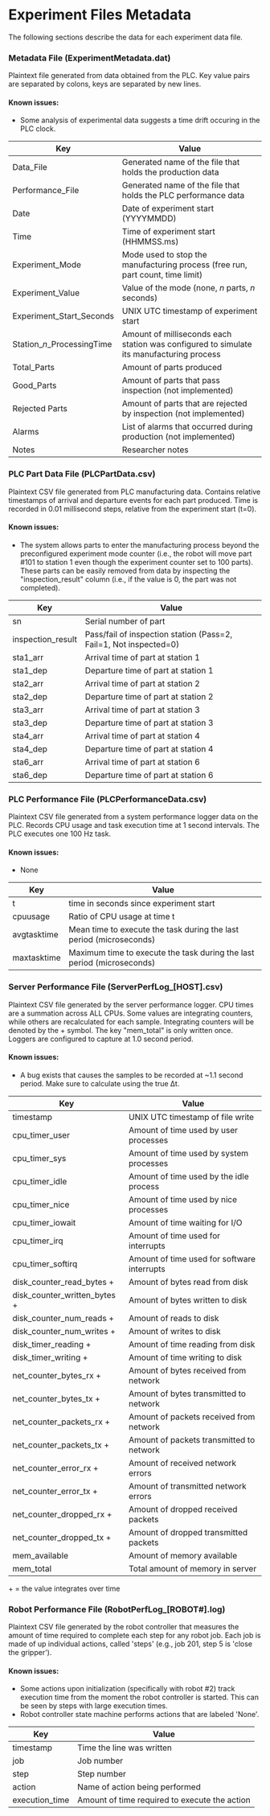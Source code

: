 # Experiment Files Metadata
The following sections describe the data for each experiment data file.

### Metadata File (ExperimentMetadata.dat)
Plaintext file generated from data obtained from the PLC. Key value pairs are separated by colons, keys are separated by new lines.

#### Known issues:
* Some analysis of experimental data suggests a time drift occuring in the PLC clock.

| Key | Value |
| --- | --- |
| Data_File | Generated name of the file that holds the production data |
| Performance_File | Generated name of the file that holds the PLC performance data |
| Date | Date of experiment start (YYYYMMDD) |
| Time | Time of experiment start (HHMMSS.ms) |
| Experiment_Mode | Mode used to stop the manufacturing process (free run, part count, time limit) |
| Experiment_Value | Value of the mode (none, *n* parts, *n* seconds) |
| Experiment_Start_Seconds | UNIX UTC timestamp of experiment start |
| Station_*n*_ProcessingTime | Amount of milliseconds each station was configured to simulate its manufacturing process |
| Total_Parts | Amount of parts produced |
| Good_Parts | Amount of parts that pass inspection (not implemented) |
| Rejected Parts | Amount of parts that are rejected by inspection (not implemented) |
| Alarms | List of alarms that occurred during production (not implemented) |
| Notes | Researcher notes |

### PLC Part Data File (PLCPartData.csv)
Plaintext CSV file generated from PLC manufacturing data. Contains relative timestamps of arrival and departure events for each part produced. Time is recorded in 0.01 millisecond steps, relative from the experiment start (t=0).

#### Known issues:
* The system allows parts to enter the manufacturing process beyond the preconfigured experiment mode counter (i.e., the robot will move part #101 to station 1 even though the experiment counter set to 100 parts). These parts can be easily removed from data by inspecting the "inspection_result" column (i.e., if the value is 0, the part was not completed).

| Key | Value |
| --- | --- |
| sn  | Serial number of part |
| inspection_result | Pass/fail of inspection station (Pass=2, Fail=1, Not inspected=0) |
| sta1_arr | Arrival time of part at station 1 |
| sta1_dep | Departure time of part at station 1 |
| sta2_arr | Arrival time of part at station 2 |
| sta2_dep | Departure time of part at station 2 |
| sta3_arr | Arrival time of part at station 3 |
| sta3_dep | Departure time of part at station 3 |
| sta4_arr | Arrival time of part at station 4 |
| sta4_dep | Departure time of part at station 4 |
| sta6_arr | Arrival time of part at station 6 |
| sta6_dep | Departure time of part at station 6 |

### PLC Performance File (PLCPerformanceData.csv)
Plaintext CSV file generated from a system performance logger data on the PLC. Records CPU usage and task execution time at 1 second intervals. The PLC executes one 100 Hz task.

#### Known issues:
* None

| Key | Value |
| --- | --- |
| t | time in seconds since experiment start |
| cpuusage | Ratio of CPU usage at time t |
| avgtasktime | Mean time to execute the task during the last period (microseconds) |
| maxtasktime | Maximum time to execute the task during the last period (microseconds) |

### Server Performance File (ServerPerfLog_\[HOST\].csv)
Plaintext CSV file generated by the server performance logger. CPU times are a summation across ALL CPUs. Some values are integrating counters, while others are recalculated for each sample. Integrating counters will be denoted by the \+ symbol. The key "mem_total" is only written once. Loggers are configured to capture at 1.0 second period.

#### Known issues:
* A bug exists that causes the samples to be recorded at ~1.1 second period. Make sure to calculate using the true &#916;t.

| Key | Value |
| --- | --- |
| timestamp | UNIX UTC timestamp of file write |
| cpu_timer_user | Amount of time used by user processes |
| cpu_timer_sys | Amount of time used by system processes |
| cpu_timer_idle | Amount of time used by the idle process |
| cpu_timer_nice | Amount of time used by nice processes |
| cpu_timer_iowait | Amount of time waiting for I/O |
| cpu_timer_irq | Amount of time used for interrupts|
| cpu_timer_softirq | Amount of time used for software interrupts |
| disk_counter_read_bytes \+ | Amount of bytes read from disk |
| disk_counter_written_bytes \+ | Amount of bytes written to disk |
| disk_counter_num_reads \+ | Amount of reads to disk |
| disk_counter_num_writes \+ | Amount of writes to disk |
| disk_timer_reading \+ | Amount of time reading from disk |
| disk_timer_writing \+ | Amount of time writing to disk |
| net_counter_bytes_rx \+ | Amount of bytes received from network |
| net_counter_bytes_tx \+ | Amount of bytes transmitted to network |
| net_counter_packets_rx \+ | Amount of packets received from network |
| net_counter_packets_tx \+ | Amount of packets transmitted to network |
| net_counter_error_rx \+ | Amount of received network errors |
| net_counter_error_tx \+ | Amount of transmitted network errors |
| net_counter_dropped_rx \+ | Amount of dropped received packets |
| net_counter_dropped_tx \+ | Amount of dropped transmitted packets |
| mem_available | Amount of memory available |
| mem_total | Total amount of memory in server |
\+ = the value integrates over time

### Robot Performance File (RobotPerfLog_\[ROBOT#\].log)
Plaintext CSV file generated by the robot controller that measures the amount of time required to complete each step for any robot job. Each job is made of up individual actions, called 'steps' (e.g., job 201, step 5 is 'close the gripper').

#### Known issues:
* Some actions upon initialization (specifically with robot #2) track execution time from the moment the robot controller is started. This can be seen by steps with large execution times.
* Robot controller state machine performs actions that are labeled 'None'.

| Key | Value |
| --- | --- |
| timestamp | Time the line was written |
| job | Job number |
| step | Step number |
| action | Name of action being performed |
| execution_time | Amount of time required to execute the action |
